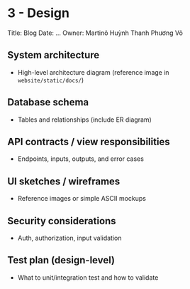 # 3 - Design

Title: Blog
Date: ...
Owner: Martinô Huỳnh Thanh Phương Võ

## System architecture

- High-level architecture diagram (reference image in `website/static/docs/`)

## Database schema

- Tables and relationships (include ER diagram)

## API contracts / view responsibilities

- Endpoints, inputs, outputs, and error cases

## UI sketches / wireframes

- Reference images or simple ASCII mockups

## Security considerations

- Auth, authorization, input validation

## Test plan (design-level)

- What to unit/integration test and how to validate
